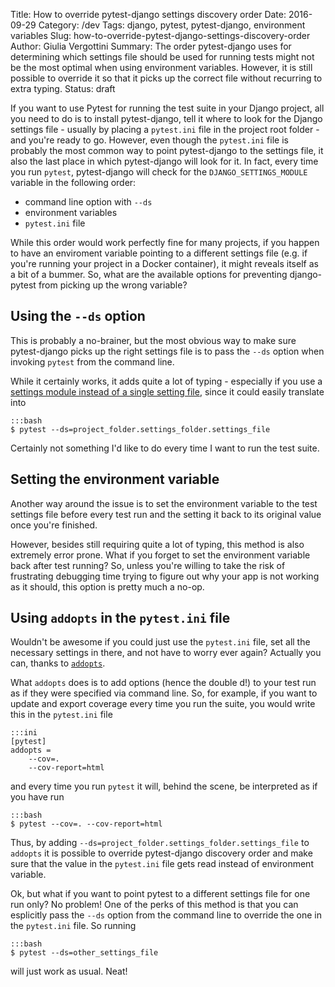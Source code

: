 Title: How to override pytest-django settings discovery order
Date: 2016-09-29
Category: /dev
Tags: django, pytest, pytest-django, environment variables
Slug: how-to-override-pytest-django-settings-discovery-order
Author: Giulia Vergottini
Summary: The order pytest-django uses for determining which settings file should be used for running tests might not be the most optimal when using environment variables. However, it is still possible to override it so that it picks up the correct file without recurring to extra typing.
Status: draft

If you want to use Pytest for running the test suite in your Django project, all you need to do is to install pytest-django, tell it where to look for the Django settings file - usually by placing a `pytest.ini` file in the project root folder - and you're ready to go. However, even though the `pytest.ini` file is probably the most common way to point pytest-django to the settings file, it also the last place in which pytest-django will look for it. In fact, every time you run `pytest`, pytest-django will check for the `DJANGO_SETTINGS_MODULE` variable in the following order:

* command line option with `--ds`
* environment variables
* `pytest.ini` file

While this order would work perfectly fine for many projects, if you happen to have an enviroment variable pointing to a different settings file (e.g. if you're running your project in a Docker container), it might reveals itself as a bit of a bummer. So, what are the available options for preventing django-pytest from picking up the wrong variable?


Using the `--ds` option
-----------------------

This is probably a no-brainer, but the most obvious way to make sure pytest-django picks up the right settings file is to pass the `--ds` option when invoking `pytest` from the command line.

While it certainly works, it adds quite a lot of typing - especially if you use a [settings module instead of a single setting file](https://www.rdegges.com/2011/the-perfect-django-settings-file/), since it could easily translate into

    :::bash
    $ pytest --ds=project_folder.settings_folder.settings_file


Certainly not something I'd like to do every time I want to run the test suite.


Setting the environment variable
--------------------------------

Another way around the issue is to set the environment variable to the test settings file before every test run and the setting it back to its original value once you're finished.

However, besides still requiring quite a lot of typing, this method is also extremely error prone. What if you forget to set the environment variable back after test running? So, unless you're willing to take the risk of frustrating debugging time trying to figure out why your app is not working as it should, this option is pretty much a no-op.


Using `addopts` in the `pytest.ini` file
----------------------------------------

Wouldn't be awesome if you could just use the `pytest.ini` file, set all the necessary settings in there, and not have to worry ever again? Actually you can, thanks to [`addopts`](http://doc.pytest.org/en/3.0.2/customize.html#confval-addopts).

What `addopts` does is to add options (hence the double d!) to your test run as if they were specified via command line. So, for example, if you want to update and export coverage every time you run the suite, you would write this in the `pytest.ini` file

    :::ini
    [pytest]
    addopts =
        --cov=.
        --cov-report=html


and every time you run `pytest` it will, behind the scene, be interpreted as if you have run

    :::bash
    $ pytest --cov=. --cov-report=html

Thus, by adding `--ds=project_folder.settings_folder.settings_file` to `addopts` it is possible to override pytest-django discovery order and make sure that the value in the `pytest.ini` file gets read instead of environment variable.

Ok, but what if you want to point pytest to a different settings file for one run only? No problem! One of the perks of this method is that you can esplicitly pass the `--ds` option from the command line to override the one in the `pytest.ini` file. So running

    :::bash
    $ pytest --ds=other_settings_file

will just work as usual. Neat!

